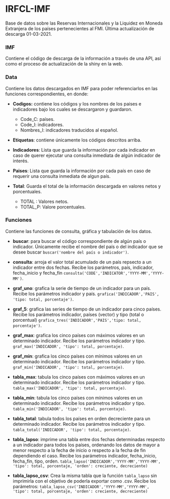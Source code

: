 # IRFCL-IMF
Base de datos sobre las Reservas Internacionales y la Liquidez en Moneda Extranjera de los países pertenecientes al FMI. Última actualización de descarga 01-03-2021.

### IMF 
Contiene el código de descarga de la información a través de una API, así como el proceso de actualización de la shiny en la web. 

### Data
Contiene los datos descargados en IMF para poder referenciarlos en las funciones correspondientes, en donde: <br />
- **Codigos:** contiene los códigos y los nombres de los paises e indicadores bajo los cuales se descargaron y guardaron.<br />
  - Code_C: países.<br />
  - Code_I: indicadores.<br />
  - Nombres_I: indicadores traducidos al español.<br />
  
- **Etiquetas**: contiene únicamente los códigos descritos arriba.<br />

- **Indicadores**: Lista que guarda la información por cada indicador en caso de querer ejecutar una consulta inmediata de algún indicador de interés.<br />

- **Paises**: Lista que guarda la información por cada país en caso de requerir una consulta inmediata de algun país. <br />

- **Total**: Guarda el total de la información descargada en valores netos y porcentuales. <br />
  - TOTAL : Valores netos. <br />
  - TOTAL_P: Valore porcentuales. <br /> 

### Funciones
Contiene las funciones de consulta, gráfica y tabulación de los datos. <br />
- **buscar**: para buscar el código correspondiente de algún país o indicador. Únicamente recibe el nombre del país o del indicador que se desee buscar `buscar('nombre del país o indicador')`.<br />

- **consulta**: arroja el valor total acumulado de un país repsecto a un indicador entre dos fechas. Recibe los parámetros, país, indicador, fecha_inicio y fecha_fin `consulta('CODE','INDICATOR','YYYY-MM','YYYY-MM')`.<br />

- **graf_uno**: grafica la serie de tiempo de un indicador para un país. Recibe los parámetros indicador y país. `grafica('INDICADOR','PAIS', 'tipo: total, porcentaje')`.<br />

- **graf_5**: grafica las series de tiempo de un indicador para cinco países. Recibe los parámetros indicador, países (vector) y tipo (total o porcentual) `grafica_tres('INDICADOR','PAIS','tipo: total, porcentaje')`.<br />

- **graf_max**: grafica los cinco países con máximos valores en un determinado indicador. Recibe los parámetros indicador y tipo. `graf_max('INDICADOR', 'tipo': total, porcentaje)`.<br />

- **graf_min**: grafica los cinco países con mínimos valores en un determinado indicador. Recibe los parámetros indicador y tipo. `graf_min('INDICADOR', 'tipo': total, porcentaje)`.<br />

- **tabla_max**: tabula los cinco países con máximos valores en un determinado indicador. Recibe los parámetros indicador y tipo. `tabla_max('INDICADOR', 'tipo': total, porcentaje)`.<br />

- **tabla_min**: tabula los cinco países con mínimos valores en un determinado indicador. Recibe los parámetros indicador y tipo. `tabla_min('INDICADOR', 'tipo': total, porcentaje)`.<br />

- **tabla_total**: tabula todos los países en orden decreciente para un determinado indicador. Recibe los parámetros indicador y tipo. `tabla_total('INDICADOR', 'tipo': total, porcentaje)`.<br />

- **tabla_lapso**: imprime una tabla entre dos fechas determinadas respecto a un indicador para todos los países, ordenando los datos de mayor a menor respecto a la fecha de inicio o respecto a la fecha de fin dependiendo el caso. Recibe los parámetros indicador, fecha_inicio, fecha_fin, tipo, orden. `tabla_lapso('INDICADOR','YYYY-MM','YYYY-MM', 'tipo': total, porcentaje, 'orden': creciente, decreciente)`

- **tabla_lapso_csv**: Crea la misma tabla que la función `tabla_lapso` sin imprimirla con el objetivo de poderla exportar como .csv. Recibe los parámetros: `tabla_lapso_csv('INDICADOR','YYYY-MM','YYYY-MM', 'tipo': total, porcentaje, 'orden': creciente, decreciente)`

